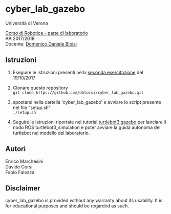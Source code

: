 # cyber_lab_gazebo

Università di Verona

[Corso di Robotica - parte di laboratorio](http://profs.scienze.univr.it/~bloisi/corsi/robotica.html)<br>
AA 2017/2018<br>
Docente: [Domenico Daniele Bloisi](http://profs.scienze.univr.it/~bloisi/)

## Istruzioni

1. Eseguire le istruzioni presenti nella [seconda esercitazione](http://profs.scienze.univr.it/~bloisi/corsi/robotica.html#ese2) del 19/10/2017

2. Clonare questo repository<br>
```git clone https://github.com/dbloisi/cyber_lab_gazebo.git``` 

3. spostarsi nella cartella 'cyber_lab_gazebo' e avviare lo script presente nel file "setup.sh"<br>
```./setup.sh```

4. Seguire le istruzioni riportate nel tutorial [turtlebot3 gazebo](http://turtlebot3.robotis.com/en/latest/simulation.html#gazebo-3d) per lanciare il nodo ROS turtlebot3_simulation e poter avviare la guida autonoma del turtlebot nel modello del laboratorio.

## Autori
Enrico Marchesini<br>
Davide Corsi<br>
Fabio Falezza

## Disclaimer
cyber_lab_gazebo is provided without any warranty about its usability. It is for educational purposes and should be regarded as such.


